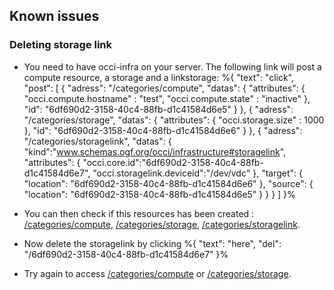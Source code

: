 ## Known issues

### Deleting storage link

* You need to have occi-infra on your server. The following link will post a compute resource, a storage and a linkstorage: %{
  "text": "click",
  "post": [
    {
        "adress": "/categories/compute",
        "datas": {
          "attributes": {
            "occi.compute.hostname" : "test",
            "occi.compute.state" : "inactive"
          },
          "id": "6df690d2-3158-40c4-88fb-d1c41584d6e5"
        }
    },
    {
        "adress": "/categories/storage",
        "datas": {
          "attributes": {
            "occi.storage.size" : 1000
          },
          "id": "6df690d2-3158-40c4-88fb-d1c41584d6e6"
        }
    },
    {
      "adress": "/categories/storagelink",
      "datas": {
         "kind":"www.schemas.ogf.org/occi/infrastructure#storagelink",
         "attributes": {
           "occi.core.id":"6df690d2-3158-40c4-88fb-d1c41584d6e7",
           "occi.storagelink.deviceid":"/dev/vdc"
         },
         "target": {
           "location": "6df690d2-3158-40c4-88fb-d1c41584d6e6"
         },
         "source": {
           "location": "6df690d2-3158-40c4-88fb-d1c41584d6e5"
         }
      }
    }
  ]
}%


* You can then check if this resources has been created : [/categories/compute](/categories/compute), [/categories/storage](/categories/storage), [/categories/storagelink](/categories/storagelink).    

* Now delete the storagelink by clicking %{
  "text": "here",
  "del": "/6df690d2-3158-40c4-88fb-d1c41584d6e7"
}%    

* Try again to access [/categories/compute](/categories/compute) or [/categories/storage](/categories/storage).    
